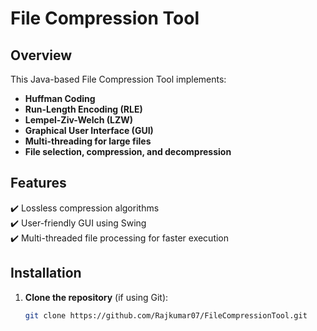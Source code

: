 # File Compression Tool

## Overview
This Java-based File Compression Tool implements:
- **Huffman Coding**
- **Run-Length Encoding (RLE)**
- **Lempel-Ziv-Welch (LZW)**
- **Graphical User Interface (GUI)**
- **Multi-threading for large files**
- **File selection, compression, and decompression**

## Features
✔️ Lossless compression algorithms  
✔️ User-friendly GUI using Swing  
✔️ Multi-threaded file processing for faster execution  

## Installation
1. **Clone the repository** (if using Git):
   ```sh
   git clone https://github.com/Rajkumar07/FileCompressionTool.git

